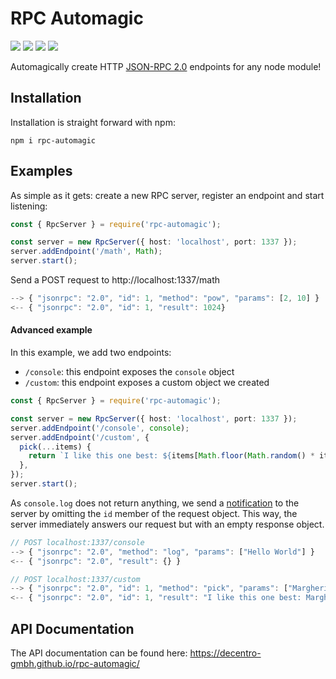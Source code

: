# RPC Automagic

[![](https://img.shields.io/badge/TypeScript-v3-blue.svg?style=flat)](https://github.com/decentro-gmbh/rpc-automagic/blob/master/package.json
) [![](https://img.shields.io/npm/v/rpc-automagic.svg)](https://www.npmjs.com/package/rpc-automagic
) [![](https://img.shields.io/snyk/vulnerabilities/npm/rpc-automagic.svg)](https://snyk.io/test/npm/rpc-automagic
) [![](https://img.shields.io/github/license/decentro-gmbh/rpc-automagic.svg?style=flat)](https://github.com/decentro-gmbh/rpc-automagic/blob/master/LICENSE)

Automagically create HTTP [JSON-RPC 2.0](https://www.jsonrpc.org/specification) endpoints for any node module!

## Installation

Installation is straight forward with npm:
```
npm i rpc-automagic
```

## Examples

As simple as it gets: create a new RPC server, register an endpoint and start listening:
```ts
const { RpcServer } = require('rpc-automagic');

const server = new RpcServer({ host: 'localhost', port: 1337 });
server.addEndpoint('/math', Math);
server.start();
```

Send a POST request to http://localhost:1337/math

```js
--> { "jsonrpc": "2.0", "id": 1, "method": "pow", "params": [2, 10] }
<-- { "jsonrpc": "2.0", "id": 1, "result": 1024}
```

#### Advanced example

In this example, we add two endpoints:
* `/console`: this endpoint exposes the `console` object
* `/custom`: this endpoint exposes a custom object we created

```ts
const { RpcServer } = require('rpc-automagic');

const server = new RpcServer({ host: 'localhost', port: 1337 });
server.addEndpoint('/console', console);
server.addEndpoint('/custom', {
  pick(...items) {
    return `I like this one best: ${items[Math.floor(Math.random() * items.length)]}`;
  },
});
server.start();
```

As `console.log` does not return anything, we send a [notification](https://www.jsonrpc.org/specification#notification) to the server by omitting the `id` member of the request object. This way, the server immediately answers our request but with an empty response object.
```js
// POST localhost:1337/console
--> { "jsonrpc": "2.0", "method": "log", "params": ["Hello World"] }
<-- { "jsonrpc": "2.0", "result": {} }

// POST localhost:1337/custom
--> { "jsonrpc": "2.0", "id": 1, "method": "pick", "params": ["Margherita", "Frutti di Mare", "Quattro Formaggi"] }
<-- { "jsonrpc": "2.0", "id": 1, "result": "I like this one best: Margherita" }
```

## API Documentation

The API documentation can be found here: https://decentro-gmbh.github.io/rpc-automagic/
